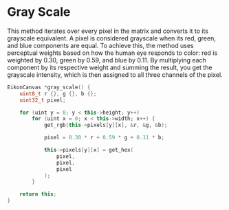 # Gray Scale

This method iterates over every pixel in the matrix and converts it to its grayscale equivalent. A pixel is considered grayscale when its red, green, and blue components are equal. To achieve this, the method uses perceptual weights based on how the human eye responds to color: red is weighted by 0.30, green by 0.59, and blue by 0.11. By multiplying each component by its respective weight and summing the result, you get the grayscale intensity, which is then assigned to all three channels of the pixel.

```cpp
EikonCanvas *gray_scale() {
    uint8_t r {}, g {}, b {};
    uint32_t pixel;

    for (uint y = 0; y < this->height; y++)
        for (uint x = 0; x < this->width; x++) {
            get_rgb(this->pixels[y][x], &r, &g, &b);

            pixel = 0.30 * r + 0.59 * g + 0.11 * b;

            this->pixels[y][x] = get_hex(
                pixel,
                pixel,
                pixel
            );
        }

    return this;
}
```